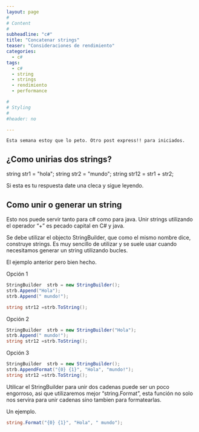 ```yaml
---
layout: page
#
# Content
#
subheadline: "c#"
title: "Concatenar strings"
teaser: "Consideraciones de rendimiento"
categories:
  - c#
tags:
  - c#
  - string
  - strings  
  - rendimiento
  - performance

#
# Styling
#
#header: no

---
```


`Esta semana estoy que lo peto. Otro post express!! para iniciados.`

## ¿Como unirias dos strings?
string str1 = "hola";
string str2 = "mundo";
string str12 = str1 + str2;

Si esta es tu respuesta date una cleca y sigue leyendo.


## Como unir o generar un string

Esto nos puede servir tanto para c# como para java. Unir strings utilizando el operador “+” es pecado capital en C# y java.

Se debe utilizar el objecto StringBuilder, que como el mismo nombre dice, construye strings. Es muy sencillo de utilizar y se suele usar cuando necesitamos generar un string utilizando bucles.

El ejemplo anterior pero bien hecho.

Opción 1
```c#
StringBuilder  strb = new StringBuilder();
strb.Append("Hola");
strb.Append(" mundo!");

string str12 =strb.ToString();
```
Opción 2
```c#
StringBuilder  strb = new StringBuilder("Hola");
strb.Append(" mundo!");
string str12 =strb.ToString();
```
Opción 3
```c#
StringBuilder  strb = new StringBuilder();
strb.AppendFormat("{0} {1}", "Hola", "mundo!");
string str12 =strb.ToString();
```
 

Utilicar el StringBuilder para unir dos cadenas puede ser un poco engorroso, asi que utilizaremos mejor “string.Format”, esta función no solo nos servira para unir cadenas sino tambien para formatearlas.

Un ejemplo.
```c#
string.Format("{0} {1}", "Hola", " mundo");
```
